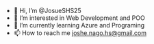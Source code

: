 - 👋 Hi, I’m @JosueSHS25
- 👀 I’m interested in Web Development and POO
- 🌱 I’m currently learning Azure and Programing
- 📫 How to reach me joshe.nago.hs@gmail.com
